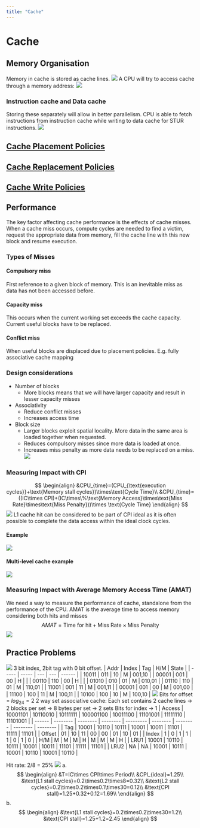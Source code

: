 ```yaml
---
title: "Cache"
---
```

# Cache
## Memory Organisation
Memory in cache is stored as cache lines. 
![](https://i.imgur.com/NUtGrGp.png)
A CPU will try to access cache through a memory address:
![](https://i.imgur.com/6Otcpnl.png)
### Instruction cache and Data cache
Storing these separately will allow in better parallelism. CPU is able to fetch instructions from instruction cache while writing to data cache for STUR instructions.
![](https://i.imgur.com/tA6cvb2.png)
## [Cache Placement Policies](Notes/Cache%20Placement%20Policies.md)
## [Cache Replacement Policies](Notes/Cache%20Replacement%20Policies.md)
## [Cache Write Policies](Notes/Cache%20Write%20Policies.md)
## Performance
The key factor affecting cache performance is the effects of cache misses. When a cache miss occurs, compute cycles are needed to find a victim, request the appropriate data from memory, fill the cache line with this new block and resume execution.
### Types of Misses
#### Compulsory miss
First reference to a given block of memory. This is an inevitable miss as data has not been accessed before.
#### Capacity miss
This occurs when the current working set exceeds the cache capacity. Current useful blocks have to be replaced.
#### Conflict miss
When useful blocks are displaced due to placement policies. E.g. fully associative cache mapping
### Design considerations
- Number of blocks
	- More blocks means that we will have larger capacity and result in lesser capacity misses
- Associativity
	- Reduce conflict misses
	- Increases access time
- Block size
	- Larger blocks exploit spatial locality. More data in the same area is loaded together when requested.
	- Reduces compulsory misses since more data is loaded at once.
	- Increases miss penalty as more data needs to be replaced on a miss.
![](https://i.imgur.com/PKhDsDq.png)
### Measuring Impact with CPI
$$
\begin{align}
&CPU_{time}=(CPU_{\text{execution cycles}}+\text{Memory stall cycles})\times\text{Cycle Time}\\
&CPU_{time}=((IC\times CPI)+(IC\times\%\text{Memory Access}\times\text{Miss Rate}\times\text{Miss Penalty}))\times \text{Cycle Time}
\end{align}
$$
![](https://i.imgur.com/38DnZ86.png)
L1 cache hit can be considered to be part of CPI ideal as it is often possible to complete the data access within the ideal clock cycles.
#### Example
![](https://i.imgur.com/pcXWyud.png)
#### Multi-level cache example
![](https://i.imgur.com/pN98QXK.png)
### Measuring Impact with Average Memory Access Time (AMAT) 
We need a way to measure the performance of cache, standalone from the performance of the CPU.
AMAT is the average time to access memory considering both hits and misses
$$AMAT=\text{Time for hit}+\text{Miss Rate}\times\text{Miss Penalty}$$
![](https://i.imgur.com/4RDpPr0.png)
## Practice Problems
![](https://i.imgur.com/bo5A0np.png)
3 bit index, 2bit tag with 0 bit offset.
| Addr  | Index | Tag | H/M | State  |
| ----- | ----- | --- | --- | ------ |
| 10011 | 011   | 10  | M   | 001,10 |
| 00001 | 001   | 00  | H   |        |
| 00110 | 110   | 00  | H   |        |
| 01010 | 010   | 01  | M   | 010,01 |
| 01110 | 110   | 01  | M   | 110,01 |
| 11001 | 001   | 11  | M   | 001,11 |
| 00001 | 001   | 00  | M   | 001,00 |
| 11100 | 100   | 11  | M   | 100,11 |
| 10100 | 100   | 10  | M   |   100,10     |
![](https://i.imgur.com/8uzwhdW.png)
Bits for offset = $log_24=2$
2 way set associative cache: Each set contains 2 cache lines -> 2 blocks per set -> 8 bytes per set -> 2 sets
Bits for index -> 1
| Access | 10001101 | 10110010 | 10111111 | 100001100 | 10011100 | 11101001 | 11111110 | 11101001 |
| ------ | -------- | -------- | -------- | --------- | -------- | -------- | -------- | -------- |
| Tag    | 10001    | 10110    | 10111    | 10001     | 10011    | 11101    | 11111    | 11101    |
| Offset | 01       | 10       | 11       | 00        | 00       | 01       | 10       | 01       |
| Index  | 1        | 0        | 1        | 1         | 1        | 0        | 1        | 0        |
| H/M    | M        | M        | M        | H         | M        | M        | M        | H        |
| LRU1   | 10001    | 10110    | 10111    | 10001     | 10011    | 11101    | 11111    | 11101         |
| LRU2   | NA       | NA       | 10001    | 10111     | 10001    | 10110    | 10001    | 10110         |

Hit rate: 2/8 = 25%
![](https://i.imgur.com/ZUWtOC2.png)
a.
$$
\begin{align}
&T=IC\times CPI\times Period\\
&CPI_{ideal}=1.25\\
&\text{L1 stall cycles}=0.2\times0.2\times8=0.32\\
&\text{L2 stall cycles}=0.2\times0.2\times0.1\times30=0.12\\
&\text{CPI stall}=1.25+0.32+0.12=1.69\\
\end{align}
$$
b.
$$
\begin{align}
&\text{L1 stall cycles}=0.2\times0.2\times30=1.2\\
&\text{CPI stall}=1.25+1.2=2.45
\end{align}
$$
